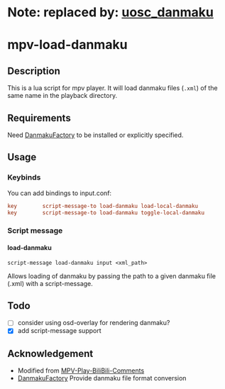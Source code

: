 # Note: replaced by: [uosc_danmaku](https://github.com/dyphire/uosc_danmaku)

# mpv-load-danmaku

## Description

This is a lua script for mpv player. It will load danmaku files (`.xml`) of the same name in the playback directory.

## Requirements

Need [DanmakuFactory](https://github.com/hihkm/DanmakuFactory) to be installed or explicitly specified.

## Usage

### Keybinds

You can add bindings to input.conf:
```ini
key        script-message-to load-danmaku load-local-danmaku
key        script-message-to load-danmaku toggle-local-danmaku
```

### Script message

#### load-danmaku

`script-message load-danmaku input <xml_path>`

Allows loading of danmaku by passing the path to a given danmaku file (.xml) with a script-message.

## Todo

- [ ] consider using osd-overlay for rendering danmaku?
- [x] add script-message support

## Acknowledgement

- Modified from [MPV-Play-BiliBili-Comments](https://github.com/itKelis/MPV-Play-BiliBili-Comments)
- [DanmakuFactory](https://github.com/hihkm/DanmakuFactory) Provide danmaku file format conversion
